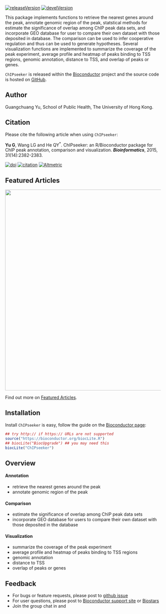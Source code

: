 <!-- AddToAny BEGIN -->
<a class="a2a_dd" href="//www.addtoany.com/share"></a> <a class="a2a_button_facebook"></a> <a class="a2a_button_twitter"></a> <a class="a2a_button_google_plus"></a>

<script async src="//static.addtoany.com/menu/page.js"></script>
<!-- AddToAny END -->
<br>

[![releaseVersion](https://img.shields.io/badge/release%20version-1.8.9-blue.svg?style=flat)](https://bioconductor.org/packages/ChIPseeker) [![develVersion](https://img.shields.io/badge/devel%20version-1.9.7-blue.svg?style=flat)](https://github.com/GuangchuangYu/ChIPseeker)

This package implements functions to retrieve the nearest genes around the peak, annotate genomic region of the peak, statstical methods for estimate the significance of overlap among ChIP peak data sets, and incorporate GEO database for user to compare their own dataset with those deposited in database. The comparison can be used to infer cooperative regulation and thus can be used to generate hypotheses. Several visualization functions are implemented to summarize the coverage of the peak experiment, average profile and heatmap of peaks binding to TSS regions, genomic annotation, distance to TSS, and overlap of peaks or genes.

`ChIPseeker` is released within the [Bioconductor](https://www.bioconductor.org/packages/ChIPseeker) project and the source code is hosted on <a href="https://github.com/GuangchuangYu/ChIPseeker"><i class="fa fa-github fa-lg"></i> GitHub</a>.

<link rel="stylesheet" href="https://maxcdn.bootstrapcdn.com/font-awesome/4.6.1/css/font-awesome.min.css">

<i class="fa fa-user"></i> Author
---------------------------------

Guangchuang Yu, School of Public Health, The University of Hong Kong.

<i class="fa fa-book"></i> Citation
-----------------------------------

Please cite the following article when using `ChIPseeker`:

**Yu G**, Wang LG and He QY<sup>\*</sup>. ChIPseeker: an R/Bioconductor package for ChIP peak annotation, comparison and visualization. ***Bioinformatics***, 2015, 31(14):2382-2383.

[![doi](https://img.shields.io/badge/doi-10.1093/bioinformatics/btv145-blue.svg?style=flat)](http://dx.doi.org/10.1093/bioinformatics/btv145) [![citation](https://img.shields.io/badge/cited%20by-16-blue.svg?style=flat)](https://scholar.google.com.hk/scholar?oi=bibs&hl=en&cites=12053363057899219488) [![Altmetric](https://img.shields.io/badge/Altmetric-24-blue.svg?style=flat)](https://www.altmetric.com/details/3781087)

<script type="text/javascript" src="https://d1bxh8uas1mnw7.cloudfront.net/assets/embed.js"></script>

<i class="fa fa-pencil"></i> Featured Articles
----------------------------------------------

<img src="featured_img/heatmap2016.gif" width="650">

<i class="fa fa-hand-o-right"></i> Find out more on <i class="fa fa-pencil"></i> [Featured Articles](https://guangchuangyu.github.io/ChIPseeker/featuredArticles/).

<i class="fa fa-download"></i> Installation
-------------------------------------------

Install `ChIPseeker` is easy, follow the guide on the [Bioconductor page](https://bioconductor.org/packages/ChIPseeker):

``` r
## try http:// if https:// URLs are not supported
source("https://bioconductor.org/biocLite.R")
## biocLite("BiocUpgrade") ## you may need this
biocLite("ChIPseeker")
```

<i class="fa fa-cogs"></i> Overview
-----------------------------------

#### <i class="fa fa-angle-double-right"></i> Annotation

-   retrieve the nearest genes around the peak
-   annotate genomic region of the peak

#### <i class="fa fa-angle-double-right"></i> Comparison

-   estimate the significance of overlap among ChIP peak data sets
-   incorporate GEO database for users to compare their own dataset with those deposited in the database

#### <i class="fa fa-angle-double-right"></i> Visualization

-   summarize the coverage of the peak experiment
-   average profile and heatmap of peaks binding to TSS regions
-   genomic annotation
-   distance to TSS
-   overlap of peaks or genes

<!--

## <i class="fa fa-code-fork"></i> Projects that depend on ChIPseeker


<i class="fa fa-hand-o-right"></i> Find out <del>more</del> on <i class="fa fa-github-alt"></i> [github](http://scisoft-net-map.isri.cmu.edu/application/ChIPseeker/gitprojects).
-->
<i class="fa fa-comment"></i> Feedback
--------------------------------------

<ul class="fa-ul">
    <li><i class="fa-li fa fa-bug"></i> For bugs or feature requests, please post to <i class="fa fa-github-alt"></i> <a href="https://github.com/GuangchuangYu/ChIPseeker/issues">github issue</a></li>
    <li><i class="fa-li fa fa-question"></i> For user questions, please post to <i class="fa fa-support"></i> <a href="https://support.bioconductor.org">Bioconductor support site</a> or <a href="https://www.biostars.org">Biostars</a></li>
    <li><i class="fa-li fa fa-commenting"></i> Join the group chat in <a href="https://twitter.com/hashtag/ChIPseeker"><i class="fa fa-twitter fa-lg"></i></a> and <a href="http://huati.weibo.com/k/ChIPseeker"><i class="fa fa-weibo fa-lg"></i></a></li>

</ul>
